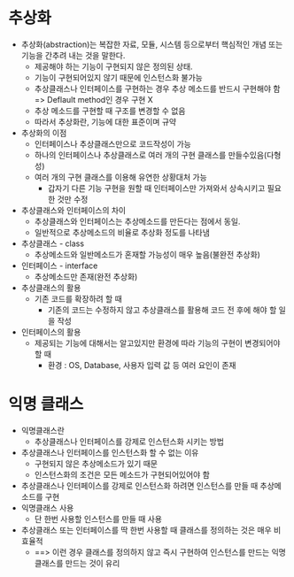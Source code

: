 # 추상화
- 추상화(abstraction)는 복잡한 자료, 모듈, 시스템 등으로부터 핵심적인 개념 또는 기능을 간추려 내는 것을 말한다.
  - 제공해야 하는 기능이 구현되지 않은 정의된 상태.
  - 기능이 구현되어있지 않기 때문에 인스턴스화 불가능
  - 추상클래스나 인터페이스를 구현하는 경우 추상 메소드를 반드시 구현해야 함 => Deflault method인 경우 구현 X
  - 추상 메소드를 구현할 때 구조를 변경할 수 없음
  - 따라서 추상화란, 기능에 대한 표준이며 규약
- 추상화의 이점
  - 인터페이스나 추상클래스만으로 코드작성이 가능
  - 하나의 인터페이스나 추상클래스로 여러 개의 구현 클래스를 만들수있음(다형성)
  - 여러 개의 구현 클래스를 이용해 유연한 상황대처 가능
    - 갑자기 다른 기능 구현을 원할 때 인터페이스만 가져와서 상속시키고 필요한 것만 수정
- 추상클래스와 인터페이스의 차이
  - 추상클래스와 인터페이스는 추상메소드를 만든다는 점에서 동일.
  - 일반적으로 추상메소드의 비율로 추상화 정도를 나타냄
- 추상클래스 - class
  - 추상메소드와 일반메소드가 혼재할 가능성이 매우 높음(불완전 추상화)
- 인터페이스 - interface
  - 추상메소드만 존재(완전 추상화)
- 추상클래스의 활용
  - 기존 코드를 확장하려 할 때
    - 기존의 코드는 수정하지 않고 추상클래스를 활용해 코드 전 후에 해야 할 일을 작성
- 인터페이스의 활용
  - 제공되는 기능에 대해서는 알고있지만 환경에 따라 기능의 구현이 변경되어야 할 때
    - 환경 : OS, Database, 사용자 입력 값 등 여러 요인이 존재
# 익명 클래스
- 익명클래스란
  - 추상클래스나 인터페이스를 강제로 인스턴스화 시키는 방법
- 추상클래스나 인터페이스를 인스턴스화 할 수 없는 이유
  - 구현되지 않은 추상메소드가 있기 때문
  - 인스턴스화의 조건은 모든 메소드가 구현되어있어야 함
- 추상클래스나 인터페이스를 강제로 인스턴스화 하려면 인스턴스를 만들 때 추상메소드를 구현
- 익명클래스 사용
  - 단 한번 사용할 인스턴스를 만들 때 사용
- 추상클래스 또는 인터페이스를 딱 한번 사용할 때 클래스를 정의하는 것은 매우 비효율적
  - ==> 이런 경우 클래스를 정의하지 않고 즉시 구현하여 인스턴스를 만드는 익명클래스를 만드는 것이 유리
